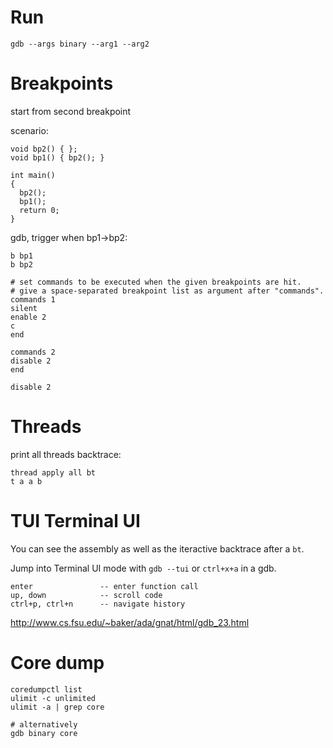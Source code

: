 # Run

    gdb --args binary --arg1 --arg2

# Breakpoints

start from second breakpoint

scenario:

    void bp2() { };
    void bp1() { bp2(); }

    int main()
    {
      bp2();
      bp1();
      return 0;
    }

gdb, trigger when bp1->bp2:

    b bp1
    b bp2

    # set commands to be executed when the given breakpoints are hit.
    # give a space-separated breakpoint list as argument after "commands".
    commands 1
    silent
    enable 2
    c
    end

    commands 2
    disable 2
    end

    disable 2

# Threads

print all threads backtrace:

    thread apply all bt
    t a a b

# TUI Terminal UI

You can see the assembly as well as the iteractive backtrace after a ```bt```.

Jump into Terminal UI mode with ```gdb --tui``` or ```ctrl+x+a``` in a gdb.

    enter               -- enter function call
    up, down            -- scroll code
    ctrl+p, ctrl+n      -- navigate history

http://www.cs.fsu.edu/~baker/ada/gnat/html/gdb_23.html

# Core dump

    coredumpctl list
    ulimit -c unlimited
    ulimit -a | grep core

    # alternatively
    gdb binary core
